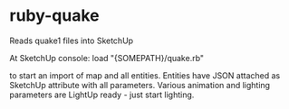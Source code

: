 # ruby-quake
Reads quake1 files into SketchUp

At SketchUp console:
load "{SOMEPATH}/quake.rb"

to start an import of map and all entities.  Entities have JSON attached as SketchUp attribute with all parameters.
Various animation and lighting parameters are LightUp ready - just start lighting.
